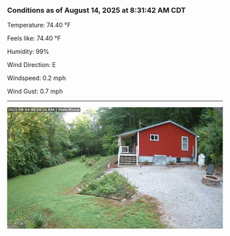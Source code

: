 ### Conditions as of August 14, 2025 at 8:31:42 AM CDT 

Temperature: 74.40 &deg;F

Feels like: 74.40 &deg;F

Humidity: 99%

Wind Direction: E

Windspeed: 0.2 mph

Wind Gust: 0.7 mph

---

<img src="./images/latest.jpeg"/>

